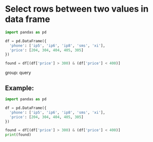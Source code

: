 # Select rows between two values in data frame

```python
import pandas as pd

df = pd.DataFrame({
  'phone': ['ip5', 'ip6', 'ip8', 'sms', 'xi'],
  'price': [204, 304, 404, 405, 305]
})

found = df[(df['price'] > 300) & (df['price'] < 400)]
```


group: query

## Example: 
```python
import pandas as pd

df = pd.DataFrame({
  'phone': ['ip5', 'ip6', 'ip8', 'sms', 'xi'],
  'price': [204, 304, 404, 405, 305]
})

found = df[(df['price'] > 300) & (df['price'] < 400)]
print(found)
```

